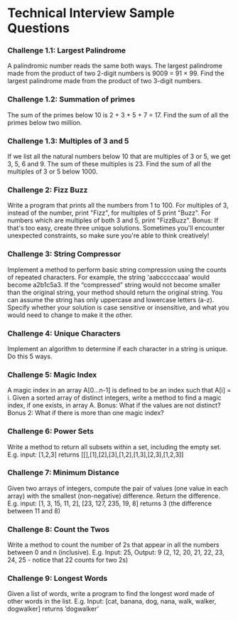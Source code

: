 # Technical Interview Sample Questions

### Challenge 1.1: Largest Palindrome
A palindromic number reads the same both ways. The largest palindrome made from the product of two 2-digit numbers is 9009 = 91 × 99. Find the largest palindrome made from the product of two 3-digit numbers.

### Challenge 1.2: Summation of primes
The sum of the primes below 10 is 2 + 3 + 5 + 7 = 17. Find the sum of all the primes below two million.

### Challenge 1.3: Multiples of 3 and 5
If we list all the natural numbers below 10 that are multiples of 3 or 5, we get 3, 5, 6 and 9. The sum of these multiples is 23. Find the sum of all the multiples of 3 or 5 below 1000.

### Challenge 2: Fizz Buzz
Write a program that prints all the numbers from 1 to 100. For multiples of 3, instead of the number, print "Fizz", for multiples of 5 print "Buzz". For numbers which are multiples of both 3 and 5, print "FizzBuzz". Bonus: If that's too easy, create three unique solutions. Sometimes you'll encounter unexpected constraints, so make sure you're able to think creatively!


### Challenge 3: String Compressor
Implement a method to perform basic string compression using the counts of repeated characters. For example, the string 'aabcccccaaa' would become a2b1c5a3. If the “compressed” string would not become smaller than the original string, your method should return the original string. You can assume the string has only uppercase and lowercase letters (a-z). Specify whether your solution is case sensitive or insensitive, and what you would need to change to make it the other.


### Challenge 4: Unique Characters
Implement an algorithm to determine if each character in a string is unique. Do this 5 ways.


### Challenge 5: Magic Index
A magic index in an array A[0…n-1] is defined to be an index such that A[i] = i. Given a sorted array of distinct integers, write a method to find a magic index, if one exists, in array A. Bonus: What if the values are not distinct? Bonus 2: What if there is more than one magic index?


### Challenge 6: Power Sets
Write a method to return all subsets within a set, including the empty set. E.g. input: [1,2,3] returns [[],[1],[2],[3],[1,2],[1,3],[2,3],[1,2,3]]

### Challenge 7: Minimum Distance
Given two arrays of integers, compute the pair of values (one value in each array) with the smallest (non-negative) difference. Return the difference. E.g. input: [1, 3, 15, 11, 2], [23, 127, 235, 19, 8] returns 3 (the difference between 11 and 8)


### Challenge 8: Count the Twos
Write a method to count the number of 2s that appear in all the numbers between 0 and n (inclusive). E.g. Input: 25, Output: 9 (2, 12, 20, 21, 22, 23, 24, 25 - notice that 22 counts for two 2s)


### Challenge 9: Longest Words
Given a list of words, write a program to find the longest word made of other words in the list. E.g. Input: [cat, banana, dog, nana, walk, walker, dogwalker] returns ‘dogwalker’
